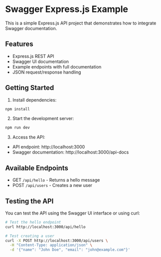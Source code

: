 # Swagger Express.js Example

This is a simple Express.js API project that demonstrates how to integrate Swagger documentation.

## Features

- Express.js REST API
- Swagger UI documentation
- Example endpoints with full documentation
- JSON request/response handling

## Getting Started

1. Install dependencies:
```bash
npm install
```

2. Start the development server:
```bash
npm run dev
```

3. Access the API:
- API endpoint: http://localhost:3000
- Swagger documentation: http://localhost:3000/api-docs

## Available Endpoints

- GET `/api/hello` - Returns a hello message
- POST `/api/users` - Creates a new user

## Testing the API

You can test the API using the Swagger UI interface or using curl:

```bash
# Test the hello endpoint
curl http://localhost:3000/api/hello

# Test creating a user
curl -X POST http://localhost:3000/api/users \
  -H "Content-Type: application/json" \
  -d '{"name": "John Doe", "email": "john@example.com"}'
``` 
